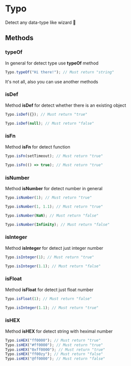 # Typo
Detect any data-type like wizard 🌟

## Methods

### typeOf

In general for detect type use **typeOf** method

```javascript
Typo.typeOf("Hi there!"); // Must return "string"
```

It's not all, also you can use another methods



### isDef

Method **isDef** for detect whether there is an existing object

```javascript
Typo.isDef({}); // Must return "true"

Typo.isDef(null); // Must return "false"
```

### isFn

Method **isFn** for detect function

```javascript
Typo.isFn(setTimeout); // Must return "true"

Typo.isFn(() => true); // Must return "true"
```

### isNumber

Method **isNumber** for detect number in general

```javascript
Typo.isNumber(1); // Must return "true"

Typo.isNumber(1, 1.1); // Must return "true"

Typo.isNumber(NaN); // Must return "false"

Typo.isNumber(Infinity); // Must return "false"
```

### isInteger

Method **isInteger** for detect just integer number

```javascript
Typo.isInteger(1); // Must return "true"

Typo.isInteger(1.1); // Must return "false"
```

### isFloat

Method **isFloat** for detect just float number

```javascript
Typo.isFloat(1); // Must return "false"

Typo.isInteger(1.1); // Must return "true"
```

### isHEX

Method **isHEX** for detect string with heximal number

```javascript
Typo.isHEX("ff0000"); // Must return "true"
Typo.isHEX("#ff0000"); // Must return "true"
Typo.isHEX("0xff0000"); // Must return "true"
Typo.isHEX("ff00zy"); // Must return "false"
Typo.isHEX("@ff0000"); // Must return "false"
```
